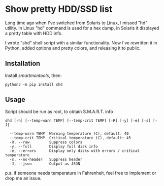 # Show pretty HDD/SSD list

Long time ago when I've switched from Solaris to Linux, I missed "hd" utility.
In Linux "hd" command is used for a hex dump, in Solaris it displayed a pretty
table with HDD info.

I wrote "shd" shell script with a similar functionality. Now I've rewritten it
in Python, added options and pretty colors, and releasing it to public.

## Installation

Install *smartmontools*, then:

```
python3 -m pip install shd
```

## Usage

Script should be run as root, to obtain S.M.A.R.T. info

```
shd [-h] [--temp-warn TEMP] [--temp-crit TEMP] [-R] [-y] [-e] [-s] [-J]

  --temp-warn TEMP  Warning temperature (C), default: 40
  --temp-crit TEMP  Critical temperature (C), default: 45
  -R, --raw         Suppress colors
  -y, --full        Display full disk info
  -e, --errors      Display only disks with errors / critical temperature
  -s, --no-header   Suppress header
  -J, --json        Output as JSON
```

p.s. if someone needs temperature in Fahrenheit, feel free to implement or drop
me an issue.
